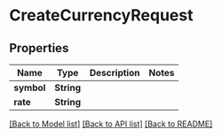 # CreateCurrencyRequest

## Properties

Name | Type | Description | Notes
------------ | ------------- | ------------- | -------------
**symbol** | **String** |  | 
**rate** | **String** |  | 

[[Back to Model list]](../README.md#documentation-for-models) [[Back to API list]](../README.md#documentation-for-api-endpoints) [[Back to README]](../README.md)


